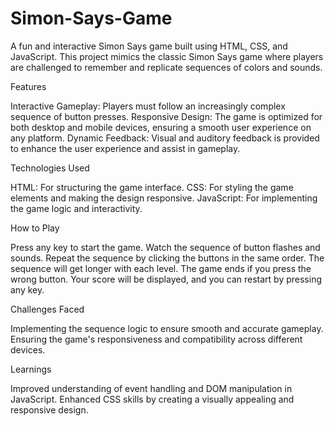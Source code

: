 # Simon-Says-Game
A fun and interactive Simon Says game built using HTML, CSS, and JavaScript. This project mimics the classic Simon Says game where players are challenged to remember and replicate sequences of colors and sounds.


Features

Interactive Gameplay: Players must follow an increasingly complex sequence of button presses.
Responsive Design: The game is optimized for both desktop and mobile devices, ensuring a smooth user experience on any platform.
Dynamic Feedback: Visual and auditory feedback is provided to enhance the user experience and assist in gameplay.

Technologies Used

HTML: For structuring the game interface.
CSS: For styling the game elements and making the design responsive.
JavaScript: For implementing the game logic and interactivity.

How to Play

Press any key to start the game.
Watch the sequence of button flashes and sounds.
Repeat the sequence by clicking the buttons in the same order.
The sequence will get longer with each level.
The game ends if you press the wrong button. Your score will be displayed, and you can restart by pressing any key.

Challenges Faced

Implementing the sequence logic to ensure smooth and accurate gameplay.
Ensuring the game's responsiveness and compatibility across different devices.

Learnings

Improved understanding of event handling and DOM manipulation in JavaScript.
Enhanced CSS skills by creating a visually appealing and responsive design.

